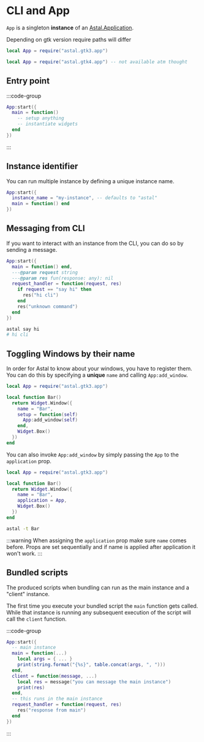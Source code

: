 # CLI and App

`App` is a singleton **instance** of an [Astal.Application](https://aylur.github.io/libastal/astal3/class.Application.html).

Depending on gtk version require paths will differ

```lua
local App = require("astal.gtk3.app")

local App = require("astal.gtk4.app") -- not available atm thought
```

## Entry point

:::code-group

```lua [init.lua]
App:start({
  main = function()
    -- setup anything
    -- instantiate widgets
  end
})
```

:::

## Instance identifier

You can run multiple instance by defining a unique instance name.

```lua
App:start({
  instance_name = "my-instance", -- defaults to "astal"
  main = function() end
})
```

## Messaging from CLI

If you want to interact with an instance from the CLI,
you can do so by sending a message.

```lua
App:start({
  main = function() end,
  ---@param request string
  ---@param res fun(response: any): nil
  request_handler = function(request, res)
    if request == "say hi" then
      res("hi cli")
    end
    res("unknown command")
  end
})
```

```sh
astal say hi
# hi cli
```

## Toggling Windows by their name

In order for Astal to know about your windows, you have to register them.
You can do this by specifying a **unique** `name` and calling `App:add_window`.

```lua
local App = require("astal.gtk3.app")

local function Bar()
  return Widget.Window({
    name = "Bar",
    setup = function(self)
      App:add_window(self)
    end,
    Widget.Box()
  })
end
```

You can also invoke `App:add_window` by simply passing the `App` to the `application` prop.

```lua
local App = require("astal.gtk3.app")

local function Bar()
  return Widget.Window({
    name = "Bar",
    application = App,
    Widget.Box()
  })
end
```

```sh
astal -t Bar
```

:::warning
When assigning the `application` prop make sure `name` comes before.
Props are set sequentially and if name is applied after application it won't work.
:::

## Bundled scripts

The produced scripts when bundling can run as the main instance
and a "client" instance.

The first time you execute your bundled script the `main` function gets called.
While that instance is running any subsequent execution of the script will call
the `client` function.

:::code-group

```lua [init.lua]
App:start({
  -- main instance
  main = function(...)
    local args = { ... }
    print(string.format("{%s}", table.concat(args, ", ")))
  end,
  client = function(message, ...)
    local res = message("you can message the main instance")
    print(res)
  end,
  -- this runs in the main instance
  request_handler = function(request, res)
    res("response from main")
  end
})
```

:::

